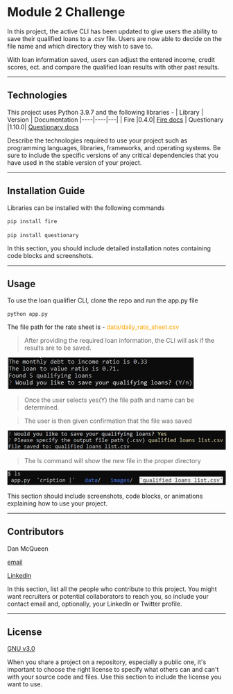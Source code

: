 # Module 2 Challenge

In this project, the active CLI has been updated to give users the ability to save their qualified loans to a .csv file. 
Users are now able to decide on the file name and which directory they wish to save to.

With loan information saved, users can adjust the entered income, credit scores, ect. and compare the qualified loan results with other past results.

---

## Technologies

This project uses Python 3.9.7 and the following libraries - 
| Library | Version | Documentation
|----|----|---|
| Fire |0.4.0| [Fire docs](https://python-fire.readthedocs.io/en/v0.4.0/)
| Questionary |1.10.0| [Questionary docs](https://questionary.readthedocs.io/en/stable/index.html)


Describe the technologies required to use your project such as programming languages, libraries, frameworks, and operating systems. Be sure to include the specific versions of any critical dependencies that you have used in the stable version of your project.

---

## Installation Guide

Libraries can be installed with the following commands
```
pip install fire

pip install questionary
```


In this section, you should include detailed installation notes containing code blocks and screenshots.

---

## Usage

To use the loan qualifier CLI, clone the repo and run the app.py file
```
python app.py
```
The file path for the rate sheet is - <span style="color:orange">data/daily_rate_sheet.csv</span>

>After providing the required loan information, the CLI will ask if the results are to be saved.

![](images/image_1.JPG)


>Once the user selects yes(Y) the file path and name can be determined.

>The user is then given confirmation that the file was saved

![](images/image_2.JPG)


>The ls command will show the new file in the proper directory

![](images/image_3.JPG)

This section should include screenshots, code blocks, or animations explaining how to use your project.

---

## Contributors

Dan McQueen

[email](dandmcqueen@gmail.com)

[Linkedin](https://www.linkedin.com/in/dan-mcqueen-4a5980238/)

In this section, list all the people who contribute to this project. You might want recruiters or potential collaborators to reach you, so include your contact email and, optionally, your LinkedIn or Twitter profile.

---

## License

[GNU v3.0](GNU_License.txt)

When you share a project on a repository, especially a public one, it's important to choose the right license to specify what others can and can't with your source code and files. Use this section to include the license you want to use.
